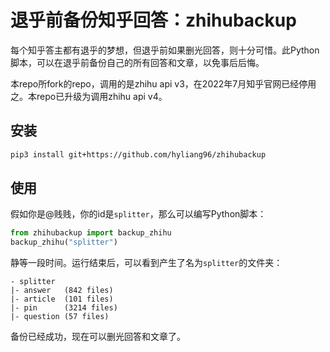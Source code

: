 # 退乎前备份知乎回答：zhihubackup

每个知乎答主都有退乎的梦想，但退乎前如果删光回答，则十分可惜。此Python脚本，可以在退乎前备份自己的所有回答和文章，以免事后后悔。

本repo所fork的repo，调用的是zhihu api v3，在2022年7月知乎官网已经停用之。本repo已升级为调用zhihu api v4。

## 安装

```sh
pip3 install git+https://github.com/hyliang96/zhihubackup
```

## 使用

假如你是@贱贱，你的id是`splitter`，那么可以编写Python脚本：

```python
from zhihubackup import backup_zhihu
backup_zhihu("splitter")
```

静等一段时间。运行结束后，可以看到产生了名为`splitter`的文件夹：
```
- splitter
|- answer   (842 files)
|- article  (101 files)
|- pin      (3214 files)
|- question (57 files)

```
备份已经成功，现在可以删光回答和文章了。

